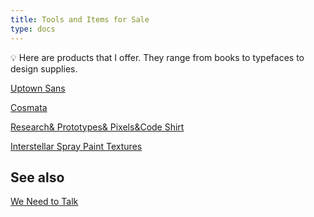 ```yaml
---
title: Tools and Items for Sale
type: docs
---
```


<aside>
💡 Here are products that I offer. They range from books to typefaces to design supplies.

</aside>

[Uptown Sans](/uptownsans)

[Cosmata](/cosmata)

[Research& Prototypes& Pixels&Code Shirt](/shirt)

[Interstellar Spray Paint Textures](/interstellar)

## See also

[We Need to Talk](Writing%20&%20Guides%20fa321c87366a4d1e980bc71c644019f2/We%20Need%20to%20Talk%207151fc16be0a4401adf773fd8fe173e1.md)